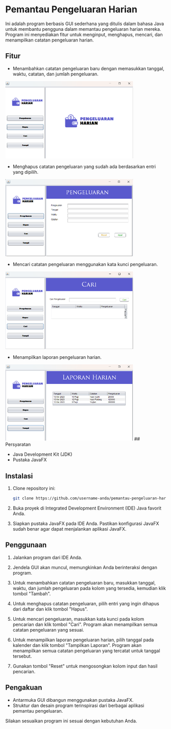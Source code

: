 # Pemantau Pengeluaran Harian

Ini adalah program berbasis GUI sederhana yang ditulis dalam bahasa Java untuk membantu pengguna dalam memantau pengeluaran harian mereka. Program ini menyediakan fitur untuk menginput, menghapus, mencari, dan menampilkan catatan pengeluaran harian.

## Fitur

- Menambahkan catatan pengeluaran baru dengan memasukkan tanggal, waktu, catatan, dan jumlah pengeluaran.
<img src="IMAGE/ImageAwal.png" alt="Deskripsi Gambar" width="400">

- Menghapus catatan pengeluaran yang sudah ada berdasarkan entri yang dipilih.
<img src="IMAGE/ImagePengeluaran.png" alt="Deskripsi Gambar" width="400">

- Mencari catatan pengeluaran menggunakan kata kunci pengeluaran.
<img src="IMAGE/ImageCari.png" alt="Deskripsi Gambar" width="400">

- Menampilkan laporan pengeluaran harian.
<img src="IMAGE/ImageTampil.png" alt="Deskripsi Gambar" width="400">
## Persyaratan

- Java Development Kit (JDK)
- Pustaka JavaFX

## Instalasi

1. Clone repository ini:

   ```bash
   git clone https://github.com/username-anda/pemantau-pengeluaran-harian.git
   ```

2. Buka proyek di Integrated Development Environment (IDE) Java favorit Anda.

3. Siapkan pustaka JavaFX pada IDE Anda. Pastikan konfigurasi JavaFX sudah benar agar dapat menjalankan aplikasi JavaFX.

## Penggunaan

1. Jalankan program dari IDE Anda.

2. Jendela GUI akan muncul, memungkinkan Anda berinteraksi dengan program.

3. Untuk menambahkan catatan pengeluaran baru, masukkan tanggal, waktu, dan jumlah pengeluaran pada kolom yang tersedia, kemudian klik tombol "Tambah".

4. Untuk menghapus catatan pengeluaran, pilih entri yang ingin dihapus dari daftar dan klik tombol "Hapus".

5. Untuk mencari pengeluaran, masukkan kata kunci pada kolom pencarian dan klik tombol "Cari". Program akan menampilkan semua catatan pengeluaran yang sesuai.

6. Untuk menampilkan laporan pengeluaran harian, pilih tanggal pada kalender dan klik tombol "Tampilkan Laporan". Program akan menampilkan semua catatan pengeluaran yang tercatat untuk tanggal tersebut.

7. Gunakan tombol "Reset" untuk mengosongkan kolom input dan hasil pencarian.



## Pengakuan

- Antarmuka GUI dibangun menggunakan pustaka JavaFX.
- Struktur dan desain program terinspirasi dari berbagai aplikasi pemantau pengeluaran.

Silakan sesuaikan program ini sesuai dengan kebutuhan Anda.

